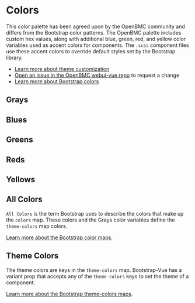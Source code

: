 # Colors
This color palette has been agreed upon by the OpenBMC community and differs from the Bootstrap color patterns. The OpenBMC palette includes custom hex values, along with additional blue, green, red, and yellow color variables used as accent colors for components. The `.scss` component files use these accent colors to override default styles set by the Bootstrap library.

- [Learn more about theme customization](/themes/)
- [Open an issue in the OpenBMC webui-vue repo](https://github.com/openbmc/webui-vue/issues/new/choose) to request a change
- [Learn more about Bootstrap colors](https://getbootstrap.com/docs/4.4/getting-started/theming/#theme-colors)

## Grays
<colors-grays/>

## Blues
<colors-blues/>

## Greens
<colors-greens/>

## Reds
<colors-reds/>

## Yellows
<colors-yellows/>

## All Colors
`All Colors` is the term Bootstrap uses to describe the colors that make up the `colors` map. These colors and the Grays color variables define the  `theme-colors` map colors.

[Learn more about the Bootstrap color maps](https://getbootstrap.com/docs/4.0/getting-started/theming/#all-colors).
<colors-all/>

## Theme Colors
The theme colors are keys in the `theme-colors` map. Bootstrap-Vue has a variant prop that accepts any of the `theme-colors` keys to set the theme of a component.

[Learn more about the Bootstrap theme-colors maps](https://getbootstrap.com/docs/4.0/getting-started/theming/#theme-colors).

<colors-theme/>



